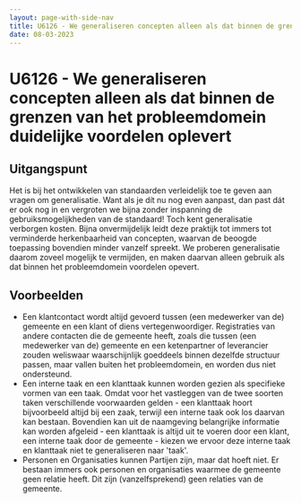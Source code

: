 ```yaml
---
layout: page-with-side-nav
title: U6126 - We generaliseren concepten alleen als dat binnen de grenzen van het probleemdomein duidelijke voordelen oplevert
date: 08-03-2023
---
```


# U6126 - We generaliseren concepten alleen als dat binnen de grenzen van het probleemdomein duidelijke voordelen oplevert

## Uitgangspunt

Het is bij het ontwikkelen van standaarden verleidelijk toe te geven aan vragen om generalisatie. Want als je dít nu nog even aanpast, dan past dát er ook nog in en vergroten we bijna zonder inspanning de gebruiksmogelijkheden van de standaard! Toch kent generalisatie verborgen kosten. Bijna onvermijdelijk leidt deze praktijk tot immers tot verminderde herkenbaarheid van concepten, waarvan de beoogde toepassing bovendien minder vanzelf spreekt. We proberen generalisatie daarom zoveel mogelijk te vermijden, en maken daarvan alleen gebruik als dat binnen het probleemdomein voordelen opevert.

## Voorbeelden

- Een klantcontact wordt altijd gevoerd tussen (een medewerker van de) gemeente en een klant of diens vertegenwoordiger. Registraties van andere contacten die de gemeente heeft, zoals die tussen (een medewerker van de) gemeente en een ketenpartner of leverancier zouden weliswaar waarschijnlijk goeddeels binnen dezelfde structuur passen, maar vallen buiten het probleemdomein, en worden dus niet ondersteund.
- Een interne taak en een klanttaak kunnen worden gezien als specifieke vormen van een taak. Omdat voor het vastleggen van de twee soorten taken verschillende voorwaarden gelden - een klanttaak hoort bijvoorbeeld altijd bij een zaak, terwijl een interne taak ook los daarvan kan bestaan. Bovendien kan uit de naamgeving belangrijke informatie kan worden afgeleid - een klanttaak is altijd uit te voeren door een klant, een interne taak door de gemeente - kiezen we ervoor deze interne taak en klanttaak niet te generaliseren naar 'taak'.
- Personen en Organisaties kunnen Partijen zijn, maar dat hoeft niet. Er bestaan immers ook personen en organisaties waarmee de gemeente geen relatie heeft. Dit zijn (vanzelfsprekend) geen relaties van de gemeente.